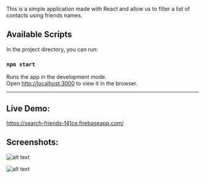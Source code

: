 This is a simple application made with React and allow us to filter a list of contacts using friends names.

## Available Scripts

In the project directory, you can run:

### `npm start`

Runs the app in the development mode.<br>
Open [http://localhost:3000](http://localhost:3000) to view it in the browser.

--------------------------------------
## Live Demo:

https://search-friends-f41ce.firebaseapp.com/

## Screenshots:

![alt text](https://user-images.githubusercontent.com/10710387/54567978-8f21ef80-49cd-11e9-9cd8-dae0f1a150a2.png)

![alt text](https://user-images.githubusercontent.com/10710387/54568012-a660dd00-49cd-11e9-89d2-495307c30301.png)
